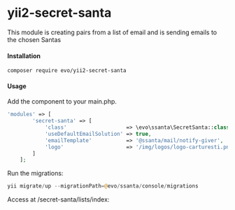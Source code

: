 # yii2-secret-santa

This module is creating pairs from a list of email and is sending emails to the chosen Santas


#### Installation


```shell script
composer require evo/yii2-secret-santa
```

#### Usage

Add the component to your main.php.
```php
'modules' => [
        'secret-santa' => [
            'class'                   => \evo\ssanta\SecretSanta::class,
            'useDefaultEmailSolution' => true,
            'emailTemplate'           => '@ssanta/mail/notify-giver',
            'logo'                    => '/img/logos/logo-carturesti.png'
        ]
    ];
```
Run the migrations:

```php 
yii migrate/up --migrationPath=@evo/ssanta/console/migrations
```
Access at /secret-santa/lists/index:


